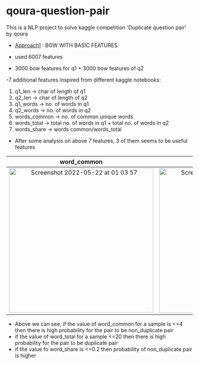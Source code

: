 # qoura-question-pair
 This is a NLP project to solve kaggle competition 'Duplicate question pair' by qoura
 
 
- [Approach1](https://github.com/stuck-in-local-optimum/qoura-questn-pairs/blob/main/src/bow-with-basic-features.ipynb) : BOW WITH BASIC FEATURES
 
- used 6007 features
- 3000 bow features for q1 + 3000 bow features of q2
 
 -7 additional features inspired from different kaggle notebooks:
 1) q1_len   -> char of length of q1
 2) q2_len   -> char of length of q2
 3) q1_words -> no. of words in q1
 4) q2_words -> no. of words in q2
 5) words_common -> no. of common unique words
 6) words_total  -> total no. of words in q1 + total no. of words in q2
 7) words_share  -> words  common/words_total

- After some analysis on above 7 features, 3 of them seems to be useful features





word_common                       |  word_total                      |                  word_share
:--------------------------------:|:--------------------------------:|:--------------------------------: 
<img width="389" alt="Screenshot 2022-05-22 at 01 03 57" src="https://user-images.githubusercontent.com/55681180/169666624-8597945b-9add-44f6-abb1-cab5f4c8c0a7.png">  | <img width="390" alt="Screenshot 2022-05-22 at 01 20 06" src="https://user-images.githubusercontent.com/55681180/169667007-98243566-be21-4ede-8da3-92b7738fe3a2.png"> | <img width="389" alt="Screenshot 2022-05-22 at 01 18 05" src="https://user-images.githubusercontent.com/55681180/169666948-5207561b-d074-4ce4-86a7-6a92a097bd1f.png">

- Above we can see, if the value of word_common for a sample is <=4 then there is high probability for the pair to be non_duplicate pair
- if the value of word_total for a sample <=20 then there is high probability for the pair to be duplicate pair
- if the value fo word_share is <=0.2 then probability of non_duplicate pair is higher

